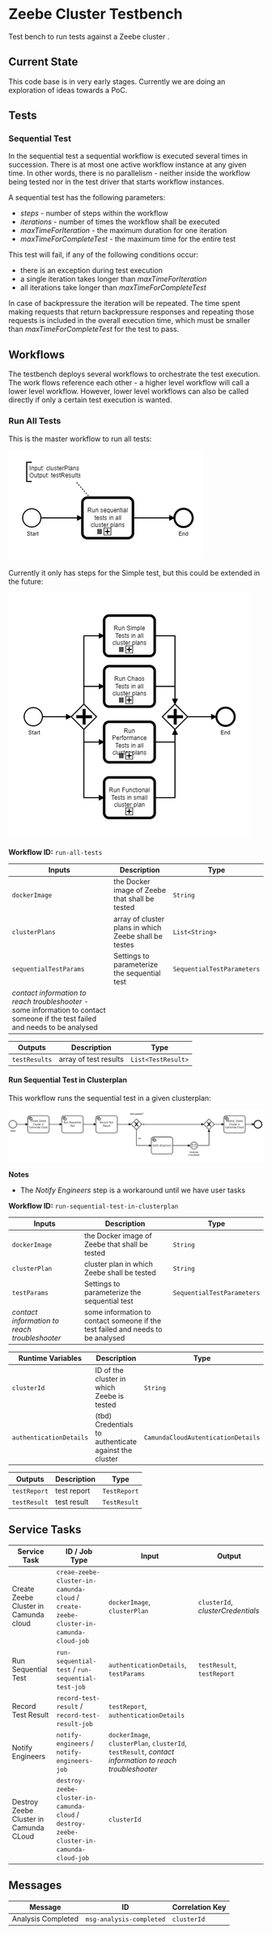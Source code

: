 # Zeebe Cluster Testbench

Test bench to run tests against a Zeebe cluster .

## Current State
This code base is in very early stages. Currently we are doing an exploration of ideas towards a PoC.

## Tests

### Sequential Test
In the sequential test a sequential workflow is executed several times in succession. There is at most one active workflow instance at any given time. In other words, there is no parallelism - neither inside the workflow being tested nor in the test driver that starts workflow instances.

A sequential test has the following parameters:
* _steps_ - number of steps within the workflow
* _iterations_ - number of times the workflow shall be executed
* _maxTimeForIteration_ - the maximum duration for one iteration 
* _maxTimeForCompleteTest_ - the maximum time for the entire test

This test will fail, if any of the following conditions occur:
* there is an exception during test execution
* a single iteration takes longer than _maxTimeForIteration_
* all iterations take longer than _maxTimeForCompleteTest_

In case of backpressure the iteration will be repeated. The time spent making requests that return backpressure responses and repeating those requests is included in the overall execution time, which must be smaller than _maxTimeForCompleteTest_ for the test to pass.

## Workflows
The testbench deploys several workflows to orchestrate the test execution. The work flows reference each other - a higher level workflow will call a lower level workflow. 
However, lower level workflows can also be called directly if only a certain test execution is wanted.

### Run All Tests
This is the master workflow to run all tests:

![run-all-tests workflow](assets/run-all-tests.png "Run all Tests workflow")

Currently it only has steps for the Simple test, but this could be extended in the future:

![run-all-tests workflow (vision)](assets/run-all-tests-vision.png "Run all Tests workflow (Vision)")

**Workflow ID:** `run-all-tests`
 
| Inputs | Description | Type |
| ------ | ----------- | ---- | 
| `dockerImage` | the Docker image of Zeebe that shall be tested | `String` |
| `clusterPlans` | array of cluster plans in which Zeebe shall be testes | `List<String>` |
| `sequentialTestParams` | Settings to parameterize the sequential test | `SequentialTestParameters` |
| _contact information to reach troubleshooter_ - some information to contact someone if the test failed and needs to be analysed |

| Outputs | Description | Type |
| ------- | ----------- | ---- |
| `testResults` | array of test results | `List<TestResult>` |

#### Run Sequential Test in Clusterplan
This workflow runs the sequential test in a given clusterplan:

![run-sequential-test-in-clusterplan workflow](assets/run-sequential-test-in-clusterplan.png "Run Sequential Test in Clusterplan workflow")

**Notes**
* The _Notify Engineers_ step is a workaround until we have user tasks

**Workflow ID:** `run-sequential-test-in-clusterplan`
 
| Inputs | Description | Type |
| ------ | ----------- | ---- |
| `dockerImage` | the Docker image of Zeebe that shall be tested | `String` |
| `clusterPlan` | cluster plan in which Zeebe shall be tested | `String` |
| `testParams` | Settings to parameterize the sequential test | `SequentialTestParameters` |
| _contact information to reach troubleshooter_ | some information to contact someone if the test failed and needs to be analysed |

| Runtime Variables | Description | Type |
| ----------------- | ----------- | ---- |
| `clusterId` | ID of the cluster in which Zeebe is tested | `String` |
| `authenticationDetails` | (tbd) Credentials to authenticate against the cluster | `CamundaCloudAutenticationDetails` |


| Outputs | Description | Type |
| ------- | ----------- | ---- |
| `testReport` | test report | `TestReport` |
| `testResult` | test result | `TestResult` |

## Service Tasks

| Service Task | ID / Job Type | Input | Output | 
| ------------ | ------------- | ----- | ------ | 
| Create Zeebe Cluster in Camunda cloud | `creae-zeebe-cluster-in-camunda-cloud` / `create-zeebe-cluster-in-camunda-cloud-job` | `dockerImage`, `clusterPlan` | `clusterId`, _clusterCredentials_ |   
| Run Sequential Test | `run-sequential-test` / `run-sequential-test-job` | `authenticationDetails`, `testParams` | `testResult`, `testReport` 
| Record Test Result | `record-test-result` / `record-test-result-job` | `testReport`, `authenticationDetails` |
| Notify Engineers | `notify-engineers` / `notify-engineers-job` | `dockerImage`, `clusterPlan`, `clusterId`, `testResult`, _contact information to reach troubleshooter_ |
| Destroy Zeebe Cluster in Camunda CLoud | `destroy-zeebe-cluster-in-camunda-cloud` / `destroy-zeebe-cluster-in-camunda-cloud-job` | `clusterId` |
 
## Messages
| Message | ID  | Correlation Key  | 
| ------- | --- | ---------------- |  
| Analysis Completed | `msg-analysis-completed` | `clusterId` | 
